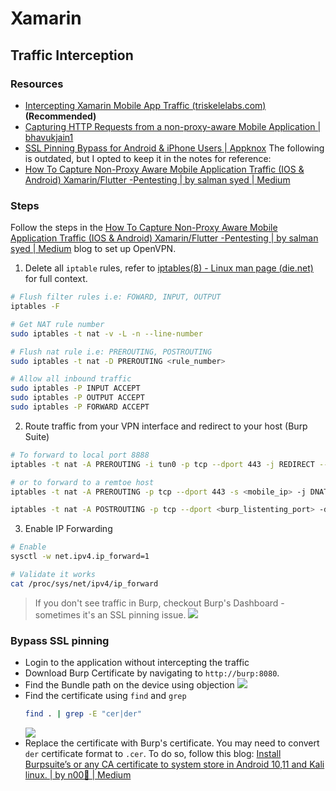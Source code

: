 # Xamarin
## Traffic Interception
### Resources
- [Intercepting Xamarin Mobile App Traffic (triskelelabs.com)](https://www.triskelelabs.com/blog/intercepting-xamarin-mobile-app-traffic-2#:~:text=For%20an%20attacker%20to%20intercept,settings%20to%20use%20this%20proxy.) **(Recommended)**
- [Capturing HTTP Requests from a non-proxy-aware Mobile Application | bhavukjain1](https://bhavukjain.com/blog/2023/02/19/capturing-requests-non-proxy-aware-application)
- [SSL Pinning Bypass for Android & iPhone Users | Appknox](https://www.appknox.com/blog/bypass-ssl-pinning-in-ios-app)
The following is outdated, but I opted to keep it in the notes for reference:
- [How To Capture Non-Proxy Aware Mobile Application Traffic (IOS & Android) Xamarin/Flutter -Pentesting | by salman syed | Medium](https://slmnsd552.medium.com/how-to-capture-non-proxy-aware-mobile-application-traffic-ios-android-xamarin-flutter-924fe044facf)
### Steps
Follow the steps in the [How To Capture Non-Proxy Aware Mobile Application Traffic (IOS & Android) Xamarin/Flutter -Pentesting | by salman syed | Medium](https://slmnsd552.medium.com/how-to-capture-non-proxy-aware-mobile-application-traffic-ios-android-xamarin-flutter-924fe044facf) blog to set up OpenVPN.
1. Delete all `iptable` rules, refer to [iptables(8) - Linux man page (die.net)](https://linux.die.net/man/8/iptables) for full context.
```bash
# Flush filter rules i.e: FOWARD, INPUT, OUTPUT
iptables -F

# Get NAT rule number
sudo iptables -t nat -v -L -n --line-number

# Flush nat rule i.e: PREROUTING, POSTROUTING
sudo iptables -t nat -D PREROUTING <rule_number>

# Allow all inbound traffic
sudo iptables -P INPUT ACCEPT
sudo iptables -P OUTPUT ACCEPT
sudo iptables -P FORWARD ACCEPT
```
2. Route traffic from your VPN interface and redirect to your host (Burp Suite)
```bash
# To forward to local port 8888 
iptables -t nat -A PREROUTING -i tun0 -p tcp --dport 443 -j REDIRECT --to-port 8888

# or to forward to a remtoe host
iptables -t nat -A PREROUTING -p tcp --dport 443 -s <mobile_ip> -j DNAT --to-destination <burp_host_ip>:<burp_listenting_port>

iptables -t nat -A POSTROUTING -p tcp --dport <burp_listenting_port> -d <burp_host_ip> -j SNAT --to-source <burp_host_ip>
```
3. Enable IP Forwarding
```bash
# Enable
sysctl -w net.ipv4.ip_forward=1

# Validate it works
cat /proc/sys/net/ipv4/ip_forward
```
> If you don't see traffic in Burp, checkout Burp's Dashboard - sometimes it's an SSL pinning issue.
> ![](/Screenshots/Pasted%20image%2020230803164141.png)


### Bypass SSL pinning
- Login to the application without intercepting the traffic
- Download Burp Certificate by navigating to `http://burp:8080`. 
- Find the Bundle path on the device using objection
	![](/Screenshots/Pasted%20image%2020230804155041.png)
- Find the certificate using `find` and `grep`
	```bash
	find . | grep -E "cer|der"
	```
	![](/Screenshots/Pasted%20image%2020230804155700.png)
- Replace the certificate with Burp's certificate. You may need to convert `der` certificate format to `.cer`. To do so, follow this blog: [Install Burpsuite’s or any CA certificate to system store in Android 10,11 and Kali linux. | by n00🔑 | Medium](https://pswalia2u.medium.com/install-burpsuites-or-any-ca-certificate-to-system-store-in-android-10-and-11-38e508a5541a)